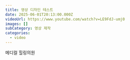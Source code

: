 ```yaml
---
title: 영상 디자인 테스트
date: 2025-06-01T20:13:00.000Z
videoUrl: https://www.youtube.com/watch?v=LE9FdJ-umj0
images: []
subCategory: 영상 제작
categories:
  - video
---
```

메디컬 힐링의원
